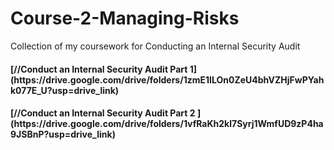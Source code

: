 # Course-2-Managing-Risks

Collection of my coursework for Conducting an Internal Security Audit

<h4>[//Conduct an Internal Security Audit Part 1](https://drive.google.com/drive/folders/1zmE1ILOn0ZeU4bhVZHjFwPYahk077E_U?usp=drive_link)</h4>

<h4>[//Conduct an Internal Security Audit Part 2 ](https://drive.google.com/drive/folders/1vfRaKh2kl7Syrj1WmfUD9zP4ha9JSBnP?usp=drive_link)</h4>

